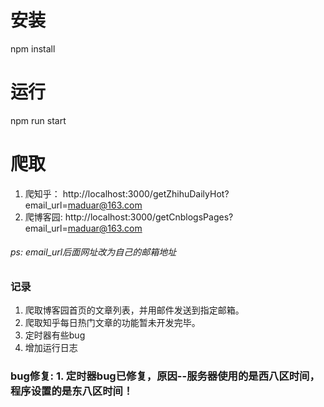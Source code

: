 # 安装
npm install
# 运行
npm run start

# 爬取
 1. 爬知乎： http://localhost:3000/getZhihuDailyHot?email_url=maduar@163.com
 2. 爬博客园: http://localhost:3000/getCnblogsPages?email_url=maduar@163.com 
 
###### ps: email_url后面网址改为自己的邮箱地址
 
 
### 记录
1. 爬取博客园首页的文章列表，并用邮件发送到指定邮箱。
2. 爬取知乎每日热门文章的功能暂未开发完毕。
3. 定时器有些bug
4. 增加运行日志

### bug修复: 1. 定时器bug已修复，原因--服务器使用的是西八区时间，程序设置的是东八区时间！
